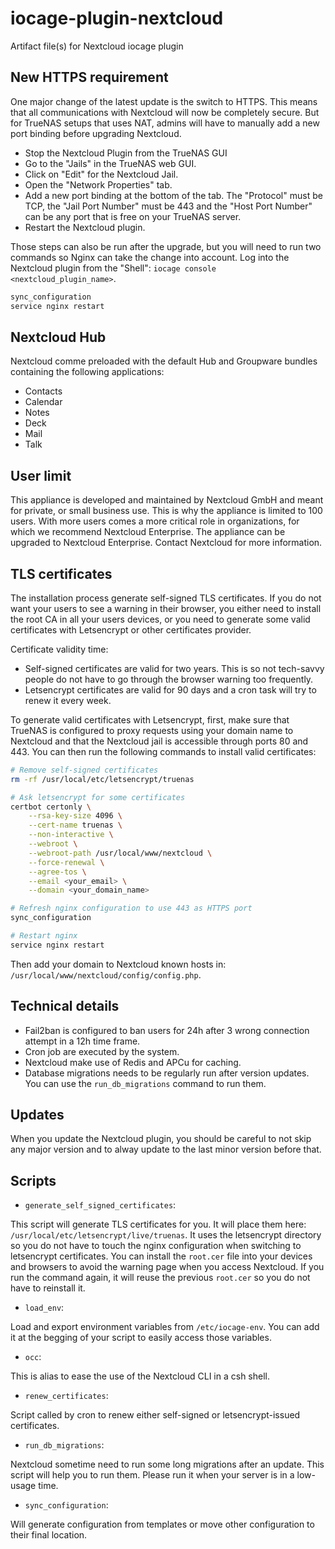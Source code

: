 # iocage-plugin-nextcloud

Artifact file(s) for Nextcloud iocage plugin

## New HTTPS requirement

One major change of the latest update is the switch to HTTPS. This means that all communications with Nextcloud will now be completely secure.
But for TrueNAS setups that uses NAT, admins will have to manually add a new port binding before upgrading Nextcloud.

- Stop the Nextcloud Plugin from the TrueNAS GUI
- Go to the "Jails" in the TrueNAS web GUI.
- Click on "Edit" for the Nextcloud Jail.
- Open the "Network Properties" tab.
- Add a new port binding at the bottom of the tab. The "Protocol" must be TCP, the "Jail Port Number" must be 443 and the "Host Port Number" can be any port that is free on your TrueNAS server.
- Restart the Nextcloud plugin.

Those steps can also be run after the upgrade, but you will need to run two commands so Nginx can take the change into account. Log into the Nextcloud plugin from the "Shell": `iocage console <nextcloud_plugin_name>`.

```bash
sync_configuration
service nginx restart
```

## Nextcloud Hub

Nextcloud comme preloaded with the default Hub and Groupware bundles containing the following applications:

- Contacts
- Calendar
- Notes
- Deck
- Mail
- Talk

## User limit

This appliance is developed and maintained by Nextcloud GmbH and meant for private, or small business use. This is why the appliance is limited to 100 users. With more users comes a more critical role in organizations, for which we recommend Nextcloud Enterprise. The appliance can be upgraded to Nextcloud Enterprise. Contact Nextcloud for more information.

## TLS certificates

The installation process generate self-signed TLS certificates. If you do not want your users to see a warning in their browser, you either need to install the root CA in all your users devices, or you need to generate some valid certificates with Letsencrypt or other certificates provider.

Certificate validity time:

- Self-signed certificates are valid for two years. This is so not tech-savvy people do not have to go through the browser warning too frequently.
- Letsencrypt certificates are valid for 90 days and a cron task will try to renew it every week.

To generate valid certificates with Letsencrypt, first, make sure that TrueNAS is configured to proxy requests using your domain name to Nextcloud and that the Nextcloud jail is accessible through ports 80 and 443. You can then run the following commands to install valid certificates:

```bash
# Remove self-signed certificates
rm -rf /usr/local/etc/letsencrypt/truenas

# Ask letsencrypt for some certificates
certbot certonly \
    --rsa-key-size 4096 \
    --cert-name truenas \
    --non-interactive \
    --webroot \
    --webroot-path /usr/local/www/nextcloud \
    --force-renewal \
    --agree-tos \
    --email <your_email> \
    --domain <your_domain_name>

# Refresh nginx configuration to use 443 as HTTPS port
sync_configuration

# Restart nginx
service nginx restart
```

Then add your domain to Nextcloud known hosts in: `/usr/local/www/nextcloud/config/config.php`.

## Technical details

- Fail2ban is configured to ban users for 24h after 3 wrong connection attempt in a 12h time frame.
- Cron job are executed by the system.
- Nextcloud make use of Redis and APCu for caching.
- Database migrations needs to be regularly run after version updates. You can use the `run_db_migrations` command to run them.

## Updates

When you update the Nextcloud plugin, you should be careful to not skip any major version and to alway update to the last minor version before that.

## Scripts

- `generate_self_signed_certificates`:

This script will generate TLS certificates for you. It will place them here: `/usr/local/etc/letsencrypt/live/truenas`. It uses the letsencrypt directory so you do not have to touch the nginx configuration when switching to letsencrypt certificates. You can install the `root.cer` file into your devices and browsers to avoid the warning page when you access Nextcloud. If you run the command again, it will reuse the previous `root.cer` so you do not have to reinstall it.

- `load_env`:

Load and export environment variables from `/etc/iocage-env`. You can add it at the begging of your script to easily access those variables.

- `occ`:

This is alias to ease the use of the Nextcloud CLI in a csh shell.

- `renew_certificates`:

Script called by cron to renew either self-signed or letsencrypt-issued certificates.

- `run_db_migrations`:

Nextcloud sometime need to run some long migrations after an update. This script will help you to run them. Please run it when your server is in a low-usage time.

- `sync_configuration`:

Will generate configuration from templates or move other configuration to their final location.
